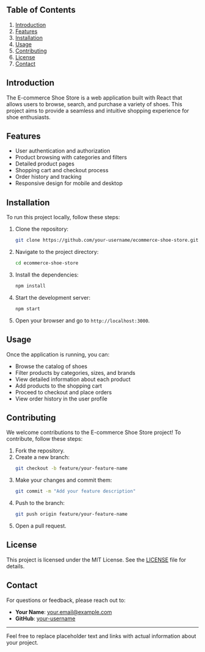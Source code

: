 
## Table of Contents
1. [Introduction](#introduction)
2. [Features](#features)
3. [Installation](#installation)
4. [Usage](#usage)
5. [Contributing](#contributing)
6. [License](#license)
7. [Contact](#contact)

## Introduction
The E-commerce Shoe Store is a web application built with React that allows users to browse, search, and purchase a variety of shoes. This project aims to provide a seamless and intuitive shopping experience for shoe enthusiasts.

## Features
- User authentication and authorization
- Product browsing with categories and filters
- Detailed product pages
- Shopping cart and checkout process
- Order history and tracking
- Responsive design for mobile and desktop

## Installation
To run this project locally, follow these steps:

1. Clone the repository:
    ```bash
    git clone https://github.com/your-username/ecommerce-shoe-store.git
    ```
2. Navigate to the project directory:
    ```bash
    cd ecommerce-shoe-store
    ```
3. Install the dependencies:
    ```bash
    npm install
    ```
4. Start the development server:
    ```bash
    npm start
    ```
5. Open your browser and go to `http://localhost:3000`.

## Usage
Once the application is running, you can:

- Browse the catalog of shoes
- Filter products by categories, sizes, and brands
- View detailed information about each product
- Add products to the shopping cart
- Proceed to checkout and place orders
- View order history in the user profile

## Contributing
We welcome contributions to the E-commerce Shoe Store project! To contribute, follow these steps:

1. Fork the repository.
2. Create a new branch:
    ```bash
    git checkout -b feature/your-feature-name
    ```
3. Make your changes and commit them:
    ```bash
    git commit -m "Add your feature description"
    ```
4. Push to the branch:
    ```bash
    git push origin feature/your-feature-name
    ```
5. Open a pull request.

## License
This project is licensed under the MIT License. See the [LICENSE](LICENSE) file for details.

## Contact
For questions or feedback, please reach out to:

- **Your Name**: your.email@example.com
- **GitHub**: [your-username](https://github.com/your-username)

---

Feel free to replace placeholder text and links with actual information about your project.
